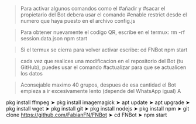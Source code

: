 > Para activar algunos comandos como 
el #añadir y #sacar el propietario del 
Bot debera usar el comando #enable restrict 
desde el numero que haya puesto en el archivo 
config.js

> Para obtener nuevamente el codigo QR, escribe en el termux:
> rm -rf session.data.json
> npm start 

> Si el termux se cierra para volver activar escribe:
> cd FNBot
> npm start 

> cada vez que realices una modificacion en el
repositorio del Bot (tu GitHub), puedes usar 
el comando #actualizar para que se actualicen los datos

> Aconsejable maximo 40 grupos, despues 
de esa cantidad el Bot empieza a ir 
excesivamente lento (depende del WhatsApp igual)
A


pkg install ffmpeg
➤ pkg install imagemagick
➤ apt update
➤ apt upgrade
➤ pkg install wget
➤ pkg install git 
➤ pkg install nodejs
➤ pkg install npm
➤ git clone https://github.com/FabianFN/FNBot
➤ cd FNBot
➤ npm start 

